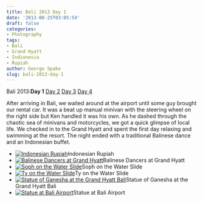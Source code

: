```yaml
---
title: Bali 2013 Day 1
date: '2013-08-25T03:05:54'
draft: false
categories:
- Photography
tags:
- Bali
- Grand Hyatt
- Indionesia
- Rupiah
author: George Spake
slug: bali-2013-day-1
---
```


Bali 2013:**Day 1** [Day 2](/blog/bali-2013-day-2/) [Day
3](/blog/bali-2013-day-3/) [Day 4](/blog/bali-2013-day-4/)

After arriving in Bali, we waited around at the airport until some guy brought
our rental car. It was a beat up manual minivan with the steering wheel on the
right side but Ken handled it was his own. As he dashed through the chaotic
sea of minivans and motorcycles, we got a quick glimpse of local life. We
checked in to the Grand Hyatt and spent the first day relaxing and swimming at
the resort. The night ended with a traditional Balinese dance and an
Indonesian buffet.

  * [![Indonesian Rupiah](https://georgespake.com/wp-content/uploads/2013/08/20130824_081124-1024x576.jpg)](https://georgespake.com/wp-content/uploads/2013/08/20130824_081124.jpg)Indonesian Rupiah
  * [![Balinese Dancers at Grand Hyatt](https://georgespake.com/wp-content/uploads/2013/08/20130824_203131-1024x576.jpg)](https://georgespake.com/wp-content/uploads/2013/08/20130824_203131.jpg)Balinese Dancers at Grand Hyatt
  * [![Soph on the Water Slide](https://georgespake.com/wp-content/uploads/2013/08/20130824_160838-1024x576.jpg)](https://georgespake.com/wp-content/uploads/2013/08/20130824_160838.jpg)Soph on the Water Slide
  * [![Ty on the Water Slide](https://georgespake.com/wp-content/uploads/2013/08/20130824_160724-1024x576.jpg)](https://georgespake.com/wp-content/uploads/2013/08/20130824_160724.jpg)Ty on the Water Slide
  * [![Statue of Ganesha at the Grand Hyatt Bali](https://georgespake.com/wp-content/uploads/2013/08/20130824_155755-576x1024.jpg)](https://georgespake.com/wp-content/uploads/2013/08/20130824_155755.jpg)Statue of Ganesha at the Grand Hyatt Bali
  * [![Statue at Bali Airport](https://georgespake.com/wp-content/uploads/2013/08/20130824_123722-576x1024.jpg)](https://georgespake.com/wp-content/uploads/2013/08/20130824_123722.jpg)Statue at Bali Airport
